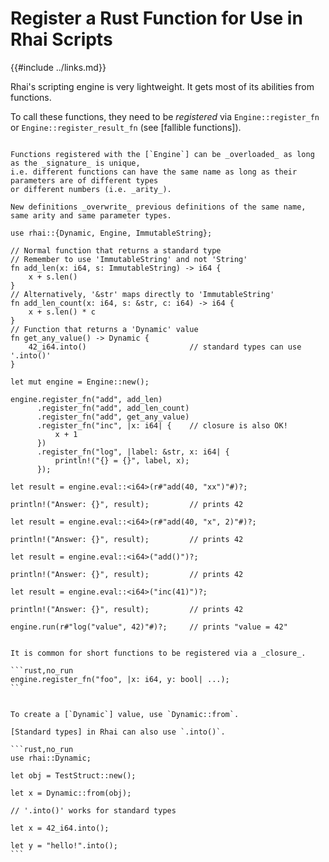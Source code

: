Register a Rust Function for Use in Rhai Scripts
===============================================

{{#include ../links.md}}

Rhai's scripting engine is very lightweight.  It gets most of its abilities from functions.

To call these functions, they need to be _registered_ via `Engine::register_fn` or
`Engine::register_result_fn` (see [fallible functions]).

```admonish tip.small "Tip: Function overloading"

Functions registered with the [`Engine`] can be _overloaded_ as long as the _signature_ is unique,
i.e. different functions can have the same name as long as their parameters are of different types
or different numbers (i.e. _arity_).

New definitions _overwrite_ previous definitions of the same name, same arity and same parameter types.
```

```rust,no_run
use rhai::{Dynamic, Engine, ImmutableString};

// Normal function that returns a standard type
// Remember to use 'ImmutableString' and not 'String'
fn add_len(x: i64, s: ImmutableString) -> i64 {
    x + s.len()
}
// Alternatively, '&str' maps directly to 'ImmutableString'
fn add_len_count(x: i64, s: &str, c: i64) -> i64 {
    x + s.len() * c
}
// Function that returns a 'Dynamic' value
fn get_any_value() -> Dynamic {
    42_i64.into()                       // standard types can use '.into()'
}

let mut engine = Engine::new();

engine.register_fn("add", add_len)
      .register_fn("add", add_len_count)
      .register_fn("add", get_any_value)
      .register_fn("inc", |x: i64| {    // closure is also OK!
          x + 1
      })
      .register_fn("log", |label: &str, x: i64| {
          println!("{} = {}", label, x);
      });

let result = engine.eval::<i64>(r#"add(40, "xx")"#)?;

println!("Answer: {}", result);         // prints 42

let result = engine.eval::<i64>(r#"add(40, "x", 2)"#)?;

println!("Answer: {}", result);         // prints 42

let result = engine.eval::<i64>("add()")?;

println!("Answer: {}", result);         // prints 42

let result = engine.eval::<i64>("inc(41)")?;

println!("Answer: {}", result);         // prints 42

engine.run(r#"log("value", 42)"#)?;     // prints "value = 42"
```

~~~admonish tip.small "Tip: Use closures"

It is common for short functions to be registered via a _closure_.

```rust,no_run
engine.register_fn("foo", |x: i64, y: bool| ...);
```
~~~

~~~admonish tip.small "Tip: Create a `Dynamic`"

To create a [`Dynamic`] value, use `Dynamic::from`.

[Standard types] in Rhai can also use `.into()`.

```rust,no_run
use rhai::Dynamic;

let obj = TestStruct::new();

let x = Dynamic::from(obj);

// '.into()' works for standard types

let x = 42_i64.into();

let y = "hello!".into();
```
~~~
